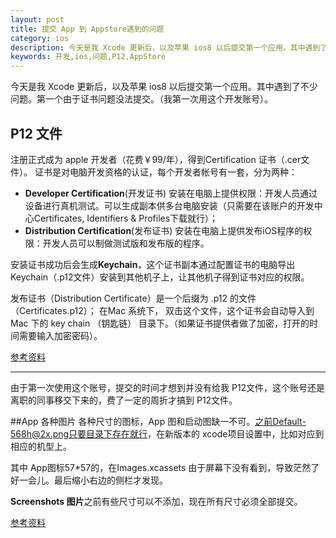 ```yaml
---
layout: post
title: 提交 App 到 Appstore遇到的问题
category: ios
description: 今天是我 Xcode 更新后，以及苹果 ios8 以后提交第一个应用。其中遇到了不少问题。第一个由于证书问题没法提交。第二个就是各种图片问题。
keywords: 开发,ios,问题,P12,AppStore
---  
```


今天是我 Xcode 更新后，以及苹果 ios8 以后提交第一个应用。其中遇到了不少问题。第一个由于证书问题没法提交。（我第一次用这个开发账号）。

## P12 文件 

注册正式成为 apple 开发者（花费￥99/年），得到Certification 证书（.cer文件）。 证书是对电脑开发资格的认证，每个开发者帐号有一套，分为两种： 

-  **Developer Certification**(开发证书) 安装在电脑上提供权限：开发人员通过设备进行真机测试。可以生成副本供多台电脑安装（只需要在该账户的开发中心Certificates, Identifiers & Profiles下载就行）；
- **Distribution Certification**(发布证书) 安装在电脑上提供发布iOS程序的权限：开发人员可以制做测试版和发布版的程序。

安装证书成功后会生成**Keychain**，这个证书副本通过配置证书的电脑导出Keychain（.p12文件）安装到其他机子上，让其他机子得到证书对应的权限。

发布证书（Distribution Certificate）是一个后缀为 .p12 的文件（Certificates.p12）； 在Mac 系统下， 双击这个文件，这个证书会自动导入到 Mac 下的 key chain （钥匙链） 目录下。（如果证书提供者做了加密，打开的时间需要输入加密密码）。

[参考资料](http://blog.csdn.net/gtncwy/article/details/8617788)

---
由于第一次使用这个账号，提交的时间才想到并没有给我 P12文件，这个账号还是离职的同事移交下来的，费了一定的周折才搞到 P12文件。

##App 各种图片
各种尺寸的图标，App 图和启动图缺一不可。之前Default-568h@2x.png只要目录下存在就行，在新版本的 xcode项目设置中，比如对应到相应的机型上。

其中 App图标57*57的，在Images.xcassets 由于屏幕下没有看到，导致茫然了好一会儿。最后缩小右边的侧栏才发现。

**Screenshots 图片**之前有些尺寸可以不添加，现在所有尺寸必须全部提交。

[参考资料](https://developer.apple.com/library/ios/documentation/UserExperience/Conceptual/MobileHIG/IconMatrix.html)


